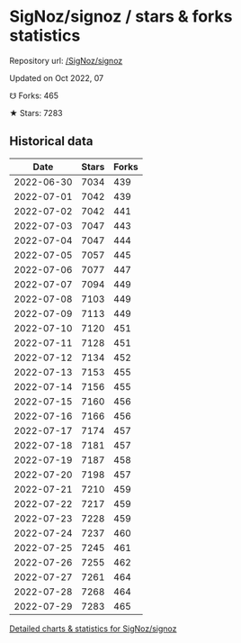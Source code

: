 # SigNoz/signoz / stars & forks statistics

Repository url: [/SigNoz/signoz](https://github.com/SigNoz/signoz)

Updated on Oct 2022, 07

☋ Forks: 465

★ Stars: 7283

## Historical data
| Date | Stars | Forks |
|------|-------|-------|
| 2022-06-30 | 7034 | 439 | 
| 2022-07-01 | 7042 | 439 | 
| 2022-07-02 | 7042 | 441 | 
| 2022-07-03 | 7047 | 443 | 
| 2022-07-04 | 7047 | 444 | 
| 2022-07-05 | 7057 | 445 | 
| 2022-07-06 | 7077 | 447 | 
| 2022-07-07 | 7094 | 449 | 
| 2022-07-08 | 7103 | 449 | 
| 2022-07-09 | 7113 | 449 | 
| 2022-07-10 | 7120 | 451 | 
| 2022-07-11 | 7128 | 451 | 
| 2022-07-12 | 7134 | 452 | 
| 2022-07-13 | 7153 | 455 | 
| 2022-07-14 | 7156 | 455 | 
| 2022-07-15 | 7160 | 456 | 
| 2022-07-16 | 7166 | 456 | 
| 2022-07-17 | 7174 | 457 | 
| 2022-07-18 | 7181 | 457 | 
| 2022-07-19 | 7187 | 458 | 
| 2022-07-20 | 7198 | 457 | 
| 2022-07-21 | 7210 | 459 | 
| 2022-07-22 | 7217 | 459 | 
| 2022-07-23 | 7228 | 459 | 
| 2022-07-24 | 7237 | 460 | 
| 2022-07-25 | 7245 | 461 | 
| 2022-07-26 | 7255 | 462 | 
| 2022-07-27 | 7261 | 464 | 
| 2022-07-28 | 7268 | 464 | 
| 2022-07-29 | 7283 | 465 | 


[Detailed charts & statistics for SigNoz/signoz](https://reviewgithub.com/rep/SigNoz/signoz)
